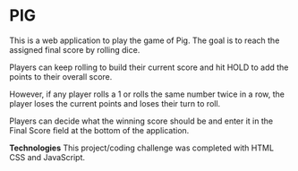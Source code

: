 # PIG

This is a web application to play the game of Pig. The goal is to reach the assigned final score by rolling dice.

Players can keep rolling to build their current score and hit HOLD to add the points to their overall score.

However, if any player rolls a 1 or rolls the same number twice in a row, the player loses the current points and
loses their turn to roll. 

Players can decide what the winning score should be and enter it in the Final Score field
at the bottom of the application.


**Technologies**
This project/coding challenge was completed with HTML CSS and JavaScript.
